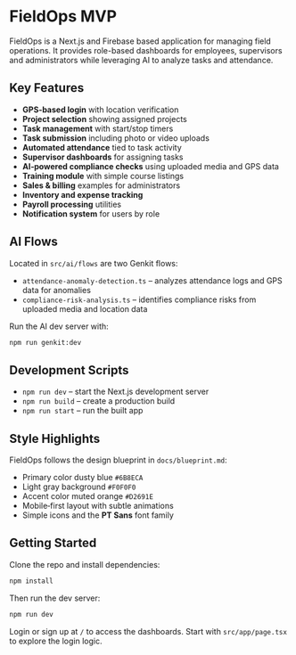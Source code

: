 # FieldOps MVP

FieldOps is a Next.js and Firebase based application for managing field operations. It provides role-based dashboards for employees, supervisors and administrators while leveraging AI to analyze tasks and attendance.

## Key Features

- **GPS‑based login** with location verification
- **Project selection** showing assigned projects
- **Task management** with start/stop timers
- **Task submission** including photo or video uploads
- **Automated attendance** tied to task activity
- **Supervisor dashboards** for assigning tasks
- **AI‑powered compliance checks** using uploaded media and GPS data
- **Training module** with simple course listings
- **Sales & billing** examples for administrators
- **Inventory and expense tracking**
- **Payroll processing** utilities
- **Notification system** for users by role

## AI Flows

Located in `src/ai/flows` are two Genkit flows:

- `attendance-anomaly-detection.ts` – analyzes attendance logs and GPS data for anomalies
- `compliance-risk-analysis.ts` – identifies compliance risks from uploaded media and location data

Run the AI dev server with:

```bash
npm run genkit:dev
```

## Development Scripts

- `npm run dev` – start the Next.js development server
- `npm run build` – create a production build
- `npm run start` – run the built app

## Style Highlights

FieldOps follows the design blueprint in `docs/blueprint.md`:

- Primary color dusty blue `#6B8ECA`
- Light gray background `#F0F0F0`
- Accent color muted orange `#D2691E`
- Mobile‑first layout with subtle animations
- Simple icons and the **PT Sans** font family

## Getting Started

Clone the repo and install dependencies:

```bash
npm install
```

Then run the dev server:

```bash
npm run dev
```

Login or sign up at `/` to access the dashboards. Start with `src/app/page.tsx` to explore the login logic.
